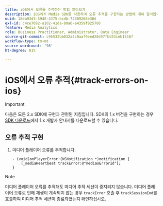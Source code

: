 ```yaml
---
title: iOS에서 오류를 추적하는 방법 알아보기
description: iOS에서 Media SDK를 사용하여 오류 추적을 구현하는 방법에 대해 알아봅니다.
uuid: 18ea93d3-5948-4375-bcdb-72309268e38d
exl-id: c4ce7092-a102-41da-80a6-a4359f925708
feature: Media Analytics
role: Business Practitioner, Administrator, Data Engineer
source-git-commit: c96532bb032a4c9aaf9eed28d97fbd33ceb1516f
workflow-type: tm+mt
source-wordcount: '96'
ht-degree: 81%

---
```


# iOS에서 오류 추적{#track-errors-on-ios}

>[!IMPORTANT]
>
>다음은 모든 2.x SDK에 구현과 관련된 지침입니다. SDK의 1.x 버전을 구현하는 경우 [SDK 다운로드](/help/sdk-implement/download-sdks.md)에서 1.x 개발자 안내서를 다운로드할 수 있습니다.

## 오류 추적 구현

1. 미디어 플레이어 오류를 추적합니다.

   ```
   - (void)onPlayerError:(NSNotification *)notification { 
       [_mediaHeartbeat trackError:@"mediaoErrorId"]; 
   }
   ```

>[!NOTE]
>
>미디어 플레이어 오류를 추적해도 미디어 추적 세션이 중지되지 않습니다. 미디어 플레이어 오류로 인해 재생이 계속되지 않는 경우 `trackError` 호출 후 `trackSessionEnd`를 호출하여 미디어 추적 세션이 종료되었는지 확인하십시오.
